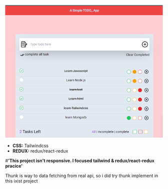 
<img src="./Screenshot_3.png" alt="">

<ul>
        <li><b>CSS:</b> Tailwindcss</li>
        <li><b>REDUX:</b> redux/react-redux</li>
</ul>




#<b>'This project isn't responsive. I focused tailwind & redux/react-redux pracice' </b>
<p>Thunk is way to data fetching from real api, so i did try thunk implement in this ixist project</p>



        
        






